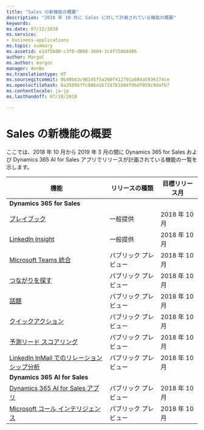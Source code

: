```yaml
---
title: "Sales の新機能の概要"
description: "2018 年 10 月に Sales に対して計画されている機能の概要"
keywords: 
ms.date: 07/22/2018
ms.service:
- business-applications
ms.topic: summary
ms.assetid: e1df5b00-c3f0-d808-3804-3c4f758b8406
author: MargoC
ms.author: margoc
manager: AnnBe
ms.translationtype: HT
ms.sourcegitcommit: 0b40bb3c98145f5a260f412701a884a5936174ce
ms.openlocfilehash: 6a3589b7fc806a16724781b94f9bdf059c9dafb7
ms.contentlocale: ja-jp
ms.lasthandoff: 07/18/2018

---
```


# <a name="summary-of-whats-new-in-sales"></a>Sales の新機能の概要

ここでは、2018 年 10 月から 2019 年 3 月の間に Dynamics 365 for Sales および Dynamics 365 AI for Sales アプリでリリースが計画されている機能の一覧を示します。 



| 機能                                                              | リリースの種類   | 目標リリース月 |
|----------------------------------------------------------------------|----------------|----------------------|
| **Dynamics 365 for Sales**                                                                                                    | 
| [プレイブック](empower-sellers-with-playbooks.md)                       | 一般提供             | 2018 年 10 月          |
| [LinkedIn Insight](linkedin-insights.md)                          | 一般提供           | 2018 年 10 月          |
| [Microsoft Teams 統合](collaborate-with-microsoft-teams.md) | パブリック プレビュー | 2018 年 10 月          |
| [つながりを探す](who-knows-whom.md)                          | パブリック プレビュー          | 2018 年 10 月          |
| [話題](talking-points.md)                          | パブリック プレビュー          | 2018 年 10 月          |
| [クイックアクション](quick-actions.md)                          | パブリック プレビュー          | 2018 年 10 月          |
| [予測リード スコアリング](predictive-lead-scoring.md)                          | パブリック プレビュー          | 2018 年 10 月          |
| [LinkedIn InMail でのリレーションシップ分析](relationship-analytics-with-linkedin-inmail.md) | パブリック プレビュー | 2018 年 10 月 |
| **Dynamics 365 AI for Sales**                                                                                           |
| [Dynamics 365 AI for Sales アプリ](dynamics-365-ai-sales-app.md)     | パブリック プレビュー  | 2018 年 10 月            |
| [Microsoft コール インテリジェンス](call-intelligence-sales-app.md)     | パブリック プレビュー  | 2018 年 10 月            |



